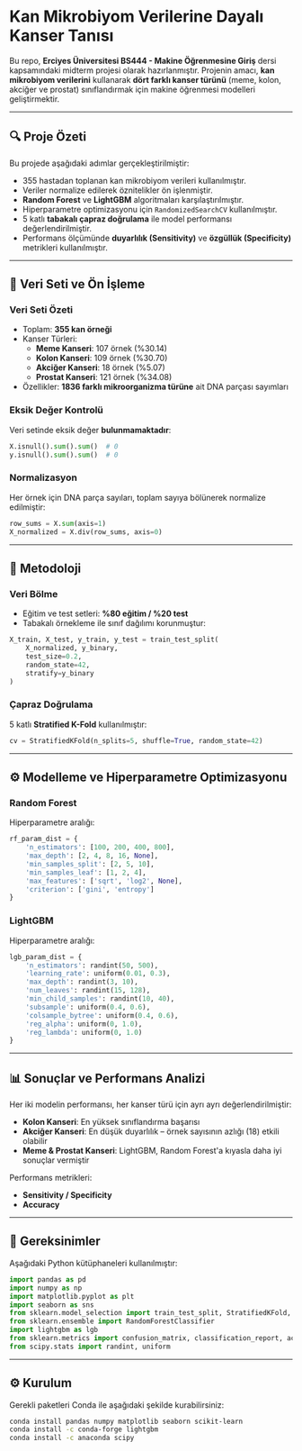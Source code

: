 
# Kan Mikrobiyom Verilerine Dayalı Kanser Tanısı

Bu repo, **Erciyes Üniversitesi BS444 - Makine Öğrenmesine Giriş** dersi kapsamındaki midterm projesi olarak hazırlanmıştır. Projenin amacı, **kan mikrobiyom verilerini** kullanarak **dört farklı kanser türünü** (meme, kolon, akciğer ve prostat) sınıflandırmak için makine öğrenmesi modelleri geliştirmektir.

---

## 🔍 Proje Özeti

Bu projede aşağıdaki adımlar gerçekleştirilmiştir:

- 355 hastadan toplanan kan mikrobiyom verileri kullanılmıştır.
- Veriler normalize edilerek öznitelikler ön işlenmiştir.
- **Random Forest** ve **LightGBM** algoritmaları karşılaştırılmıştır.
- Hiperparametre optimizasyonu için `RandomizedSearchCV` kullanılmıştır.
- 5 katlı **tabakalı çapraz doğrulama** ile model performansı değerlendirilmiştir.
- Performans ölçümünde **duyarlılık (Sensitivity)** ve **özgüllük (Specificity)** metrikleri kullanılmıştır.

---

## 🧬 Veri Seti ve Ön İşleme

### Veri Seti Özeti

- Toplam: **355 kan örneği**
- Kanser Türleri:
  - **Meme Kanseri**: 107 örnek (%30.14)
  - **Kolon Kanseri**: 109 örnek (%30.70)
  - **Akciğer Kanseri**: 18 örnek (%5.07)
  - **Prostat Kanseri**: 121 örnek (%34.08)
- Özellikler: **1836 farklı mikroorganizma türüne** ait DNA parçası sayımları

### Eksik Değer Kontrolü

Veri setinde eksik değer **bulunmamaktadır**:
```python
X.isnull().sum().sum()  # 0
y.isnull().sum().sum()  # 0
```

### Normalizasyon

Her örnek için DNA parça sayıları, toplam sayıya bölünerek normalize edilmiştir:
```python
row_sums = X.sum(axis=1)
X_normalized = X.div(row_sums, axis=0)
```

---

## 🧪 Metodoloji

### Veri Bölme

- Eğitim ve test setleri: **%80 eğitim / %20 test**
- Tabakalı örnekleme ile sınıf dağılımı korunmuştur:
```python
X_train, X_test, y_train, y_test = train_test_split(
    X_normalized, y_binary,
    test_size=0.2,
    random_state=42,
    stratify=y_binary
)
```

### Çapraz Doğrulama

5 katlı **Stratified K-Fold** kullanılmıştır:
```python
cv = StratifiedKFold(n_splits=5, shuffle=True, random_state=42)
```

---

## ⚙️ Modelleme ve Hiperparametre Optimizasyonu

### Random Forest

Hiperparametre aralığı:
```python
rf_param_dist = {
    'n_estimators': [100, 200, 400, 800],
    'max_depth': [2, 4, 8, 16, None],
    'min_samples_split': [2, 5, 10],
    'min_samples_leaf': [1, 2, 4],
    'max_features': ['sqrt', 'log2', None],
    'criterion': ['gini', 'entropy']
}
```

### LightGBM

Hiperparametre aralığı:
```python
lgb_param_dist = {
    'n_estimators': randint(50, 500),
    'learning_rate': uniform(0.01, 0.3),
    'max_depth': randint(3, 10),
    'num_leaves': randint(15, 128),
    'min_child_samples': randint(10, 40),
    'subsample': uniform(0.4, 0.6),
    'colsample_bytree': uniform(0.4, 0.6),
    'reg_alpha': uniform(0, 1.0),
    'reg_lambda': uniform(0, 1.0)
}
```

---

## 📊 Sonuçlar ve Performans Analizi

Her iki modelin performansı, her kanser türü için ayrı ayrı değerlendirilmiştir:

- **Kolon Kanseri**: En yüksek sınıflandırma başarısı
- **Akciğer Kanseri**: En düşük duyarlılık – örnek sayısının azlığı (18) etkili olabilir
- **Meme & Prostat Kanseri**: LightGBM, Random Forest'a kıyasla daha iyi sonuçlar vermiştir

Performans metrikleri:
- **Sensitivity / Specificity**
- **Accuracy**


---

## 🧰 Gereksinimler

Aşağıdaki Python kütüphaneleri kullanılmıştır:

```python
import pandas as pd
import numpy as np
import matplotlib.pyplot as plt
import seaborn as sns
from sklearn.model_selection import train_test_split, StratifiedKFold, RandomizedSearchCV
from sklearn.ensemble import RandomForestClassifier
import lightgbm as lgb
from sklearn.metrics import confusion_matrix, classification_report, accuracy_score
from scipy.stats import randint, uniform
```

---

## ⚙️ Kurulum

Gerekli paketleri Conda ile aşağıdaki şekilde kurabilirsiniz:

```bash
conda install pandas numpy matplotlib seaborn scikit-learn
conda install -c conda-forge lightgbm
conda install -c anaconda scipy
```
